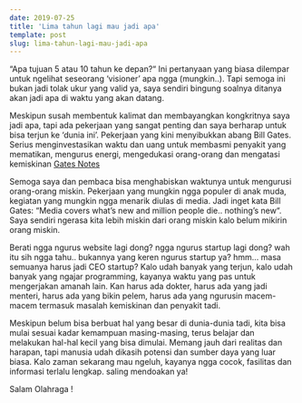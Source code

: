 ```yaml
---
date: 2019-07-25
title: 'Lima tahun lagi mau jadi apa'
template: post
slug: lima-tahun-lagi-mau-jadi-apa
---
```


“Apa tujuan 5 atau 10 tahun ke depan?“ Ini pertanyaan yang biasa dilempar untuk ngelihat seseorang ‘visioner’ apa ngga (mungkin..). Tapi semoga ini bukan jadi tolak ukur yang valid ya, saya sendiri bingung soalnya ditanya akan jadi apa di waktu yang akan datang.

Meskipun susah membentuk kalimat dan membayangkan kongkritnya saya jadi apa, tapi ada pekerjaan yang sangat penting dan saya berharap untuk bisa terjun ke ‘dunia ini’. Pekerjaan yang kini menyibukkan abang Bill Gates. Serius menginvestasikan waktu dan uang untuk membasmi penyakit yang mematikan, mengurus energi, mengedukasi orang-orang dan mengatasi kemiskinan [Gates Notes](https://www.gatesnotes.com/)

Semoga saya dan pembaca bisa menghabiskan waktunya untuk mengurusi orang-orang miskin. Pekerjaan yang mungkin ngga populer di anak muda, kegiatan yang mungkin ngga menarik diulas di media. Jadi inget kata Bill Gates: “Media covers what’s new and million people die.. nothing’s new“. Saya sendiri ngerasa kita lebih miskin dari orang miskin kalo belum mikirin orang miskin.

Berati ngga ngurus website lagi dong? ngga ngurus startup lagi dong? wah itu sih ngga tahu.. bukannya yang keren ngurus startup ya? hmm… masa semuanya harus jadi CEO startup? Kalo udah banyak yang terjun, kalo udah banyak yang ngajar programming, kayanya waktu yang pas untuk mengerjakan amanah lain. Kan harus ada dokter, harus ada yang jadi menteri, harus ada yang bikin pelem, harus ada yang ngurusin macem-macem termasuk masalah kemiskinan dan penyakit tadi.

Meskipun belum bisa berbuat hal yang besar di dunia-dunia tadi, kita bisa mulai sesuai kadar kemampuan masing-masing, terus belajar dan melakukan hal-hal kecil yang bisa dimulai. Memang jauh dari realitas dan harapan, tapi manusia udah dikasih potensi dan sumber daya yang luar biasa. Kalo zaman sekarang mau ngeluh, kayanya ngga cocok, fasilitas dan informasi terlalu lengkap. saling mendoakan ya!

Salam Olahraga !